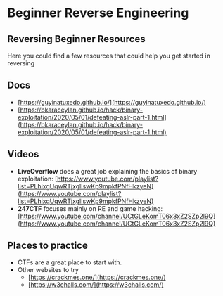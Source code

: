 # Beginner Reverse Engineering

## Reversing Beginner Resources

Here you could find a few resources that could help you get started in reversing

## Docs

* [https://guyinatuxedo.github.io/](https://guyinatuxedo.github.io/)
* [https://bkaraceylan.github.io/hack/binary-exploitation/2020/05/01/defeating-aslr-part-1.html](https://bkaraceylan.github.io/hack/binary-exploitation/2020/05/01/defeating-aslr-part-1.html)

## Videos

* **LiveOverflow** does a great job explaining the basics of binary exploitation: [https://www.youtube.com/playlist?list=PLhixgUqwRTjxglIswKp9mpkfPNfHkzyeN](https://www.youtube.com/playlist?list=PLhixgUqwRTjxglIswKp9mpkfPNfHkzyeN)
* **247CTF** focuses mainly on RE and game hacking: [https://www.youtube.com/channel/UCtGLeKomT06x3xZ2SZp2l9Q](https://www.youtube.com/channel/UCtGLeKomT06x3xZ2SZp2l9Q)

## Places to practice

* CTFs are a great place to start with.
* Other websites to try
  * [https://crackmes.one/](https://crackmes.one/)
  * [https://w3challs.com/](https://w3challs.com/)

